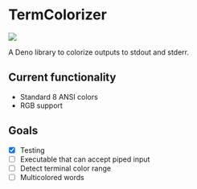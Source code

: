 # TermColorizer

![](https://github.com/jahzielv/deno-term-color/workflows/CI/badge.svg)

A Deno library to colorize outputs to stdout and stderr.

## Current functionality

-   Standard 8 ANSI colors
-   RGB support

## Goals

-   [x] Testing
-   [ ] Executable that can accept piped input
-   [ ] Detect terminal color range
-   [ ] Multicolored words
